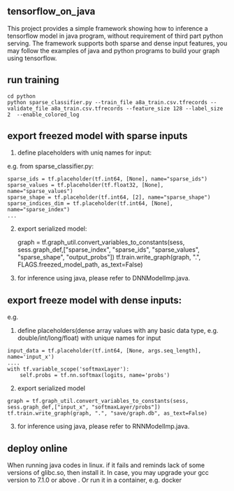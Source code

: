 ## tensorflow_on_java
This project provides a simple framework showing how to inference a tensorflow model in java program, without requirement of third part python serving. The framework supports both sparse and dense input features, you may follow the examples of java and python programs to build your graph using tensorflow.

## run training
    cd python
    python sparse_classifier.py --train_file a8a_train.csv.tfrecords --validate_file a8a_train.csv.tfrecords --feature_size 128 --label_size 2  --enable_colored_log

## export freezed model with sparse inputs
1. define placeholders with uniq names for input:

  e.g. from sparse_classifier.py:
  
    sparse_ids = tf.placeholder(tf.int64, [None], name="sparse_ids")
    sparse_values = tf.placeholder(tf.float32, [None], name="sparse_values")
    sparse_shape = tf.placeholder(tf.int64, [2], name="sparse_shape")
    sparse_indices_dim = tf.placeholder(tf.int64, [None], name="sparse_index")
    ...

2. export serialized model:

    graph = tf.graph_util.convert_variables_to_constants(sess, sess.graph_def,["sparse_index", "sparse_ids", "sparse_values", "sparse_shape", "output_probs"])
    tf.train.write_graph(graph, ".", FLAGS.freezed_model_path, as_text=False)

3. for inference using java, please refer to DNNModelImp.java.

## export freeze model with dense inputs:
e.g. 

  1. define placeholders(dense array values with any basic data type, e.g. double/int/long/float) with unique names for input
  
    input_data = tf.placeholder(tf.int64, [None, args.seq_length], name='input_x')
    ....
    with tf.variable_scope('softmaxLayer'):
        self.probs = tf.nn.softmax(logits, name='probs')
         
  2. export serialized model
  
    graph = tf.graph_util.convert_variables_to_constants(sess, sess.graph_def,["input_x", "softmaxLayer/probs"])
    tf.train.write_graph(graph, ".", "save/graph.db", as_text=False)
     
  3. for inference using java, please refer to RNNModelImp.java.

## deploy online
When running java codes in linux. if it fails and reminds lack of some versions of glibc.so, then install it. In case, you may upgrade your gcc version to 7.1.0 or above . Or run it in a container, e.g. docker

